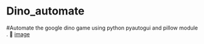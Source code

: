 # Dino_automate
#Automate the google dino game using python pyautogui and pillow module .
:eyes:
[image](https://octodex.github.com/images/yaktocat.png)
